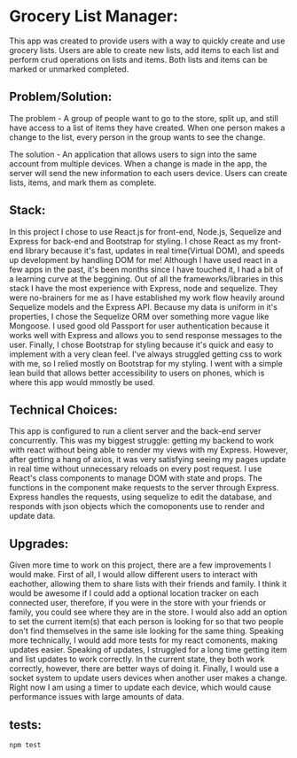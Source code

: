 
# Grocery List Manager:
This app was created to provide users with a way to quickly create and use grocery lists. Users are able to create new lists, add items to each list and perform crud operations on lists and items. Both lists and items can be marked or unmarked completed.



## Problem/Solution:
The problem - A group of people want to go to the store, split up, and still have access to a list of items they have created. When one person makes a change to the list, every person in the group wants to see the change.

The solution - An application that allows users to sign into the same account from multiple devices. When a change is made in the app, the server will send the new information to each users device. Users can create lists, items, and mark them as complete.



## Stack:
In this project I chose to use React.js for front-end, Node.js, Sequelize and Express for back-end and Bootstrap for styling. I chose React as my front-end library because it's fast, updates in real time(Virtual DOM), and speeds up development by handling DOM for me! Although I have used react in a few apps in the past, it's been months since I have touched it, I had a bit of a learning curve at the beggining. Out of all the frameworks/libraries in this stack I have the most experience with Express, node and sequelize. They were no-brainers for me as I have established my work flow heavily around Sequelize models and the Express API. Because my data is uniform in it's properties, I chose the Sequelize ORM over something more vague like Mongoose. I used good old Passport for user authentication because it works well with Express and allows you to send response messages to the user. Finally, I chose Bootstrap for styling because it's quick and easy to implement with a very clean feel. I've always struggled getting css to work with me, so I relied mostly on Bootstrap for my styling. I went with a simple lean build that allows better accessibility to users on phones, which is where this app would mmostly be used.



## Technical Choices: 
This app is configured to run a client server and the back-end server concurrently. This was my biggest struggle: getting my backend to work with react without being able to render my views with my Express. However, after getting a hang of axios, it was very satisfying seeing my pages update in real time without unnecessary reloads on every post request. I use React's class components to manage DOM with state and props. The functions in the component make requests to the server through Express. Express handles the requests, using sequelize to edit the database, and responds with json objects which the comoponents use to render and update data. 



## Upgrades: 
Given more time to work on this project, there are a few improvements I would make. First of all, I would allow different users to interact with eachother, allowing them to share lists with their friends and family. I think it would be awesome if I could add a optional location tracker on each connected user, therefore, if you were in the store with your friends or family, you could see where they are in the store. I would also add an option to set the current item(s) that each person is looking for so that two people don't find themselves in the same isle looking for the same thing. Speaking more technically, I would add more tests for my react comonents, making updates easier. Speaking of updates, I struggled for a long time getting item and list updates to work correctly. In the current state, they both work correctly, however, there are better ways of doing it. Finally, I would use a socket system to update users devices when another user makes a change. Right now I am using a timer to update each device, which would cause performance issues with large amounts of data.

## tests:
``` 
npm test
```